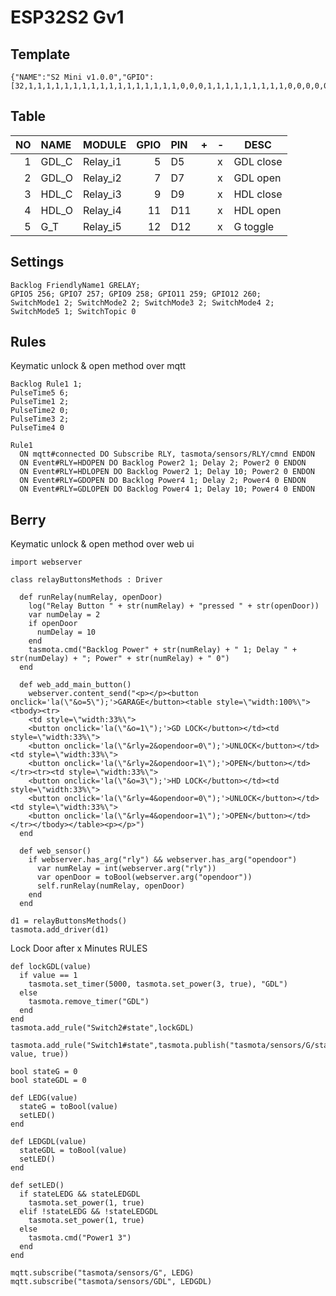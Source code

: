 # ESP32S2 Gv1

## Template

```
{"NAME":"S2 Mini v1.0.0","GPIO":[32,1,1,1,1,1,1,1,1,1,1,1,1,1,1,1,1,1,0,0,0,1,1,1,1,1,1,1,1,1,0,0,0,0,0,0],"FLAG":0,"BASE":1}
```

## Table

| NO | NAME | MODULE | GPIO | PIN | + | - | DESC |
|--:|:--|:--|--:|:--|---|---|---|
| 1 | GDL_C | Relay_i1 | 5 | D5 | | x | GDL close |
| 2 | GDL_O | Relay_i2 | 7 | D7 | | x | GDL open |
| 3 | HDL_C | Relay_i3 | 9 | D9 | | x | HDL close |
| 4 | HDL_O | Relay_i4 | 11 | D11 | | x | HDL open |
| 5 | G_T | Relay_i5 | 12 | D12 | | x | G toggle |

## Settings

```
Backlog FriendlyName1 GRELAY; 
GPIO5 256; GPIO7 257; GPIO9 258; GPIO11 259; GPIO12 260;
SwitchMode1 2; SwitchMode2 2; SwitchMode3 2; SwitchMode4 2; SwitchMode5 1; SwitchTopic 0
```

## Rules

Keymatic unlock & open method over mqtt

```
Backlog Rule1 1;
PulseTime5 6;
PulseTime1 2;
PulseTime2 0;
PulseTime3 2;
PulseTime4 0
 
Rule1
  ON mqtt#connected DO Subscribe RLY, tasmota/sensors/RLY/cmnd ENDON
  ON Event#RLY=HDOPEN DO Backlog Power2 1; Delay 2; Power2 0 ENDON
  ON Event#RLY=HDLOPEN DO Backlog Power2 1; Delay 10; Power2 0 ENDON
  ON Event#RLY=GDOPEN DO Backlog Power4 1; Delay 2; Power4 0 ENDON
  ON Event#RLY=GDLOPEN DO Backlog Power4 1; Delay 10; Power4 0 ENDON
```

## Berry

Keymatic unlock & open method over web ui

```
import webserver

class relayButtonsMethods : Driver

  def runRelay(numRelay, openDoor)
    log("Relay Button " + str(numRelay) + "pressed " + str(openDoor))
    var numDelay = 2
    if openDoor
      numDelay = 10
    end
    tasmota.cmd("Backlog Power" + str(numRelay) + " 1; Delay " + str(numDelay) + "; Power" + str(numRelay) + " 0")
  end

  def web_add_main_button()
    webserver.content_send("<p></p><button onclick='la(\"&o=5\");'>GARAGE</button><table style=\"width:100%\"><tbody><tr>
    <td style=\"width:33%\">
    <button onclick='la(\"&o=1\");'>GD LOCK</button></td><td style=\"width:33%\">
    <button onclick='la(\"&rly=2&opendoor=0\");'>UNLOCK</button></td><td style=\"width:33%\">
    <button onclick='la(\"&rly=2&opendoor=1\");'>OPEN</button></td></tr><tr><td style=\"width:33%\">
    <button onclick='la(\"&o=3\");'>HD LOCK</button></td><td style=\"width:33%\">
    <button onclick='la(\"&rly=4&opendoor=0\");'>UNLOCK</button></td><td style=\"width:33%\">
    <button onclick='la(\"&rly=4&opendoor=1\");'>OPEN</button></td></tr></tbody></table><p></p>")
  end

  def web_sensor()
    if webserver.has_arg("rly") && webserver.has_arg("opendoor")
      var numRelay = int(webserver.arg("rly"))
      var openDoor = toBool(webserver.arg("opendoor"))
      self.runRelay(numRelay, openDoor)
    end
  end
  
d1 = relayButtonsMethods()
tasmota.add_driver(d1)
```

Lock Door after x Minutes
RULES
```
def lockGDL(value)
  if value == 1
    tasmota.set_timer(5000, tasmota.set_power(3, true), "GDL")
  else
    tasmota.remove_timer("GDL")
  end
end
tasmota.add_rule("Switch2#state",lockGDL)

tasmota.add_rule("Switch1#state",tasmota.publish("tasmota/sensors/G/state", value, true))
```

```
bool stateG = 0
bool stateGDL = 0

def LEDG(value)
  stateG = toBool(value)
  setLED()
end

def LEDGDL(value)
  stateGDL = toBool(value)
  setLED()
end

def setLED()
  if stateLEDG && stateLEDGDL
    tasmota.set_power(1, true)
  elif !stateLEDG && !stateLEDGDL
    tasmota.set_power(1, true)
  else 
    tasmota.cmd("Power1 3") 
  end
end

mqtt.subscribe("tasmota/sensors/G", LEDG)
mqtt.subscribe("tasmota/sensors/GDL", LEDGDL)
```
